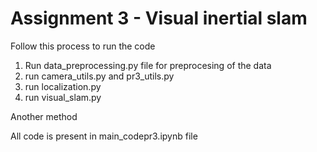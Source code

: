 
# Assignment 3 - Visual inertial slam

Follow this process to run the code

1) Run data_preprocessing.py file for preprocesing of the data
2) run camera_utils.py and pr3_utils.py
3) run localization.py
4) run visual_slam.py

Another method

All code is present in main_codepr3.ipynb file